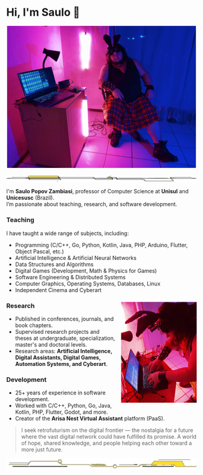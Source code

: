 # Hi, I'm Saulo 👋

<div align="center">
  <img src="hacking_the_world_01.jpg" alt="H4k!nG t3h W0rLD" width="500">
</div>
<br>
<div align="center">
  <img src="line.png" alt="H4k!nG t3h W0rLD" width="700">
</div>

I'm **Saulo Popov Zambiasi**, professor of Computer Science at **Unisul** and **Unicesusc** (Brazil).  
I’m passionate about teaching, research, and software development.

### Teaching
I have taught a wide range of subjects, including:
- Programming (C/C++, Go, Python, Kotlin, Java, PHP, Arduino, Flutter, Object Pascal, etc.)
- Artificial Intelligence & Artificial Neural Networks
- Data Structures and Algorithms
- Digital Games (Development, Math & Physics for Games)
- Software Engineering & Distributed Systems
- Computer Graphics, Operating Systems, Databases, Linux
- Independent Cinema and Cyberart

<div>
  <img src="hacking_the_world_02.jpg" alt="Minha foto" width="200" align="right" style="margin-left:15px;"/>

  <h3>Research</h3>
  <ul>
    <li>Published in conferences, journals, and book chapters.</li>
    <li>Supervised research projects and theses at undergraduate, specialization, master's and doctoral levels.</li>
    <li>Research areas: <strong>Artificial Intelligence, Digital Assistants, Digital Games, Automation Systems, and Cyberart</strong>.
    </li>
  </ul>
  <h3>Development</h3>
  <ul>
    <li>25+ years of experience in software development.</li>
    <li>Worked with C/C++, Python, Go, Java, Kotlin, PHP, Flutter, Godot, and more.</li>
    <li>Creator of the <strong>Arisa Nest Virtual Assistant</strong> platform (PaaS).</li>
  </ul>
</div>

> I seek retrofuturism on the digital frontier — the nostalgia for a future where the vast digital network could have fulfilled its promise. A world of hope, shared knowledge, and people helping each other toward a more just future.

<div align="center">
  <img src="line2.png" alt="H4k!nG t3h W0rLD" width="700">
</div>

<!---
saulopz/saulopz is a ✨ special ✨ repository because its `README.md` (this file) appears on your GitHub profile.
You can click the Preview link to take a look at your changes.
--->
